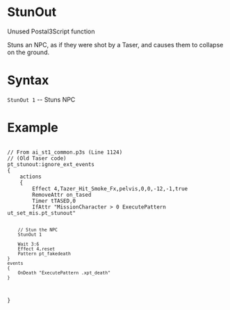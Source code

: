 # StunOut
<p>Unused Postal3Script function
<p>Stuns an NPC, as if they were shot by a Taser, and causes them to collapse on the ground.
<h1>Syntax</h1>
<p><code class="language-js">StunOut 1</code> -- Stuns NPC
<h1>Example</h1>
<pre><code class="language-js">
// From ai_st1_common.p3s (Line 1124)
// (Old Taser code)
pt_stunout:ignore_ext_events
{	
	actions 
	{
		Effect 4,Tazer_Hit_Smoke_Fx,pelvis,0,0,-12,-1,true
		RemoveAttr on_tased
		Timer tTASED,0
		IfAttr "MissionCharacter > 0 ExecutePattern ut_set_mis.pt_stunout"
		
		// Stun the NPC
		StunOut 1
		
		Wait 3:6
		Effect 4,reset
		Pattern pt_fakedeath
	}
	events
	{ 
		OnDeath "ExecutePattern .xpt_death"
	}
}
</code></pre>